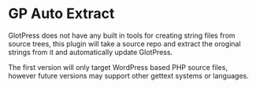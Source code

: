 # GP Auto Extract

GlotPress does not have any built in tools for creating string files from source trees, this plugin will take a source repo and extract the oroginal strings from it and automatically update GlotPress.

The first version will only target WordPress based PHP source files, however future versions may support other gettext systems or languages.

